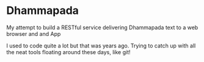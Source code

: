 # Dhammapada
My attempt to build a RESTful service delivering Dhammapada text to a web browser and and App

I used to code quite a lot but that was years ago. Trying to catch up with all the neat tools floating around these days, like git!
